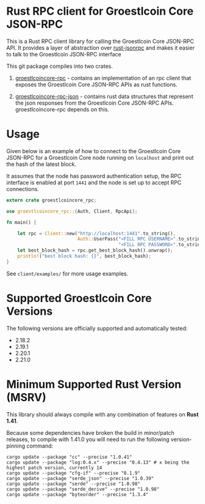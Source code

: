 # Rust RPC client for Groestlcoin Core JSON-RPC

This is a Rust RPC client library for calling the Groestlcoin Core JSON-RPC API. It provides a layer of abstraction over
[rust-jsonrpc](https://github.com/apoelstra/rust-jsonrpc) and makes it easier to talk to the Groestlcoin JSON-RPC interface

This git package compiles into two crates.
1. [groestlcoincore-rpc](https://crates.io/crates/groestlcoincore-rpc) - contains an implementation of an rpc client that exposes
the Groestlcoin Core JSON-RPC APIs as rust functions.

2. [groestlcoincore-rpc-json](https://crates.io/crates/groestlcoincore-rpc-json) -  contains rust data structures that represent
the json responses from the Groestlcoin Core JSON-RPC APIs. groestlcoincore-rpc depends on this.

# Usage
Given below is an example of how to connect to the Groestlcoin Core JSON-RPC for a Groestlcoin Core node running on `localhost`
and print out the hash of the latest block.

It assumes that the node has password authentication setup, the RPC interface is enabled at port `1441` and the node
is set up to accept RPC connections.

```rust
extern crate groestlcoincore_rpc;

use groestlcoincore_rpc::{Auth, Client, RpcApi};

fn main() {

    let rpc = Client::new("http://localhost:1441".to_string(),
                          Auth::UserPass("<FILL RPC USERNAME>".to_string(),
                                         "<FILL RPC PASSWORD>".to_string())).unwrap();
    let best_block_hash = rpc.get_best_block_hash().unwrap();
    println!("best block hash: {}", best_block_hash);
}
```

See `client/examples/` for more usage examples.

# Supported Groestlcoin Core Versions
The following versions are officially supported and automatically tested:
* 2.18.2
* 2.19.1
* 2.20.1
* 2.21.0

# Minimum Supported Rust Version (MSRV)
This library should always compile with any combination of features on **Rust 1.41**.

Because some dependencies have broken the build in minor/patch releases, to
compile with 1.41.0 you will need to run the following version-pinning command:
```
cargo update --package "cc" --precise "1.0.41"
cargo update --package "log:0.4.x" --precise "0.4.13" # x being the highest patch version, currently 14
cargo update --package "cfg-if" --precise "0.1.9"
cargo update --package "serde_json" --precise "1.0.39"
cargo update --package "serde" --precise "1.0.98"
cargo update --package "serde_derive" --precise "1.0.98"
cargo update --package "byteorder" --precise "1.3.4"
```
